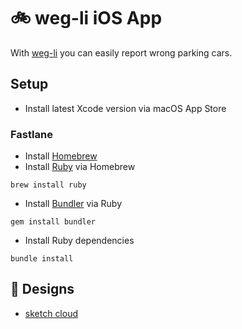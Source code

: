 # 🚲 weg-li iOS App

With [weg-li](https://www.weg-li.de) you can easily report wrong parking cars.  

## Setup

* Install latest Xcode version via macOS App Store

### Fastlane

* Install [Homebrew](https://brew.sh/)
* Install [Ruby](https://www.ruby-lang.org/) via Homebrew

```shell
brew install ruby
```

* Install [Bundler](https://bundler.io) via Ruby

```shell
gem install bundler
```

* Install Ruby dependencies

```shell
bundle install
```

## 🎨 Designs

* [sketch cloud](https://www.sketch.com/s/dfb7001d-366f-4977-b204-34917d9dec71)
